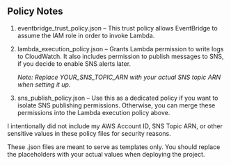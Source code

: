 ## Policy Notes

1. eventbridge_trust_policy.json – This trust policy allows EventBridge to assume the IAM role in order to invoke Lambda.

2. lambda_execution_policy.json – Grants Lambda permission to write logs to CloudWatch. It also includes permission to publish messages to SNS, if you decide to enable SNS alerts later.

   _Note: Replace YOUR_SNS_TOPIC_ARN with your actual SNS topic ARN when setting it up._

3. sns_publish_policy.json – Use this as a dedicated policy if you want to isolate SNS publishing permissions. Otherwise, you can merge these permissions into the Lambda execution policy above.

I intentionally did not include my AWS Account ID, SNS Topic ARN, or other sensitive values in these policy files for security reasons.

These .json files are meant to serve as templates only. You should replace the placeholders with your actual values when deploying the project.

